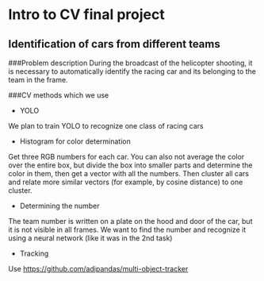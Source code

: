 # Intro to CV final project 

## Identification of cars from different teams
###Problem description
During the broadcast of the helicopter shooting, it is necessary to automatically identify the racing car and its belonging to the team in the frame.



###CV methods which we use
- YOLO

We plan to train YOLO to recognize one class of racing cars

- Histogram for color determination

Get three RGB numbers for each car. You can also not average the color over the entire box, but divide the box into smaller parts and determine the color in them, then get a vector with all the numbers.
Then cluster all cars and relate more similar vectors (for example, by cosine distance) to one cluster.
- Determining the number

The team number is written on a plate on the hood and door of the car, but it is not visible in all frames. We want to find the number and recognize it using a neural network (like it was in the 2nd task)
- Tracking 

Use https://github.com/adipandas/multi-object-tracker 



